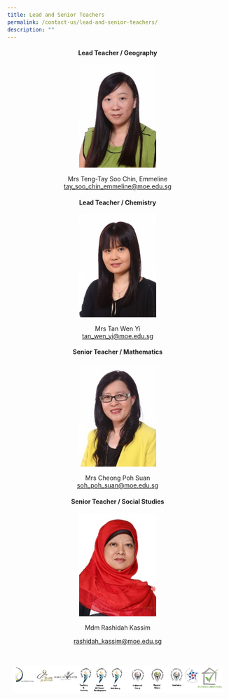 ```yaml
---
title: Lead and Senior Teachers
permalink: /contact-us/lead-and-senior-teachers/
description: ""
---
```

<center>
	
#### **Lead Teacher / Geography**

<img style="width:35%" src="/images/Mrs%20Teng%20Tay%20Soo%20Chin.jpeg">

Mrs Teng-Tay Soo Chin, Emmeline   
[tay\_soo\_chin_emmeline@moe.edu.sg](mailto:tay_soo_chin_emmeline@moe.edu.sg)


#### **Lead Teacher / Chemistry**
<img style="width:35%" src="/images/Mrs%20Tan%20Wen%20Yi.jpeg">

Mrs Tan Wen Yi    
tan_wen_yi@moe.edu.sg

#### **Senior Teacher / Mathematics**
<img style="width:35%" src="/images/Mrs%20Cheong%20Poh%20Suan.jpeg">

Mrs Cheong Poh Suan   
[soh\_poh\_suan@moe.edu.sg](mailto:soh_poh_suan@moe.edu.sg)

#### **Senior Teacher / Social Studies**
<img style="width:35%" src="/images/Mdm%20Rashidah%20Kassim.jpeg">

Mdm Rashidah Kassim

rashidah_kassim@moe.edu.sg
<br>
<br>
<br>

<style>  
img {  
  display: block;  
  margin-left: auto;  
  margin-right: auto;  
}  
</style>  
<img src="/images/banner_awards_.png" alt="banner awards" style="width:95%;"></center>